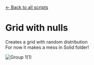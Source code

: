 [← Back to all scripts](https://github.com/mrmrrr/AE-scripts)
# Grid with nulls  
Creates a grid with random distribution  
For now it makes a mess in Solid folder!  
  
![Group 1(1)](https://user-images.githubusercontent.com/14022216/209702877-dd8db9f5-a3bb-4bee-a497-d129901f532f.jpg)
